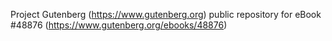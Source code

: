 Project Gutenberg (https://www.gutenberg.org) public repository for eBook #48876 (https://www.gutenberg.org/ebooks/48876)

